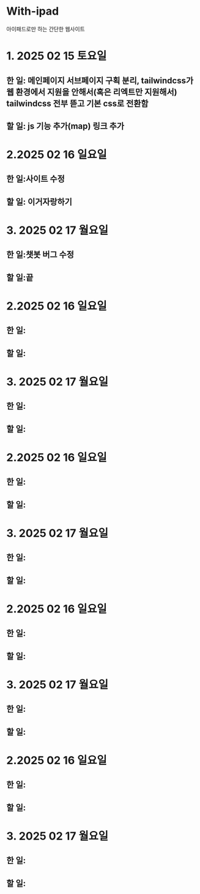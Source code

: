 # With-ipad
아이패드로만 하는 간단한 웹사이트
# 1. 2025 02 15 토요일
## 한 일: 메인페이지 서브페이지 구획 분리, tailwindcss가 웹 환경에서 지원을 안해서(혹은 리엑트만 지원해서) tailwindcss 전부 뜯고 기본 css로 전환함 
## 할 일: js 기능 추가(map) 링크 추가 


# 2.2025 02 16 일요일
## 한 일:사이트 수정
## 할 일: 이거자랑하기

# 3. 2025 02 17 월요일
## 한 일:챗봇 버그 수정
## 할 일:끝

# 2.2025 02 16 일요일
## 한 일:
## 할 일: 

# 3. 2025 02 17 월요일
## 한 일:
## 할 일:

# 2.2025 02 16 일요일
## 한 일:
## 할 일: 

# 3. 2025 02 17 월요일
## 한 일:
## 할 일:

# 2.2025 02 16 일요일
## 한 일:
## 할 일: 

# 3. 2025 02 17 월요일
## 한 일:
## 할 일:

# 2.2025 02 16 일요일
## 한 일:
## 할 일: 

# 3. 2025 02 17 월요일
## 한 일:
## 할 일:

